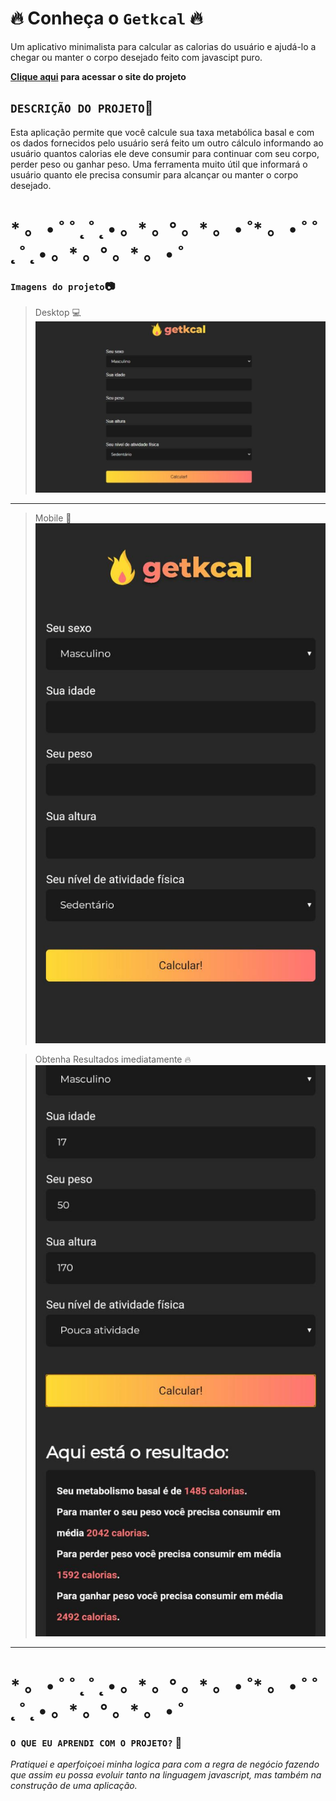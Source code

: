 #  :fire: Conheça o **`Getkcal`** :fire:
Um aplicativo minimalista para calcular as calorias do usuário e ajudá-lo a chegar ou manter o corpo desejado feito com javascipt puro.

**[Clique aqui](https://luigi-raynel-dev.github.io/getkcal/) para acessar o site do projeto**

## `DESCRIÇÃO DO PROJETO`:scroll:
Esta aplicação permite que você calcule sua taxa metabólica basal e com os dados fornecidos pelo usuário será feito um outro cálculo informando ao usuário quantos calorias ele deve consumir para continuar com seu corpo, perder peso ou ganhar peso. Uma ferramenta muito útil que informará o usuário quanto ele precisa consumir para alcançar ou manter o corpo desejado.
# * 。 • ˚ ˚ ˛ ˚ ˛ • 。* 。° 。* 。 • ˚* 。 • ˚ ˚ ˛ ˚ ˛ • 。* 。° 。* 。 • ˚
### `Imagens do projeto`📷
>Desktop :computer:
![alt](assets/images/template1.jpeg)
 ----
>Mobile :vibration_mode:
![alt](assets/images/template2.jpeg)

>Obtenha Resultados imediatamente :fire:
![alt](assets/images/template3.jpeg)
 ----
# * 。 • ˚ ˚ ˛ ˚ ˛ • 。* 。° 。* 。 • ˚* 。 • ˚ ˚ ˛ ˚ ˛ • 。* 。° 。* 。 • ˚
### `O QUE EU APRENDI COM O PROJETO?` :thinking:
*Pratiquei e aperfoiçoei minha logica para com a regra de negócio fazendo que assim eu possa evoluir tanto na linguagem javascript, mas também na construção de uma aplicação.*